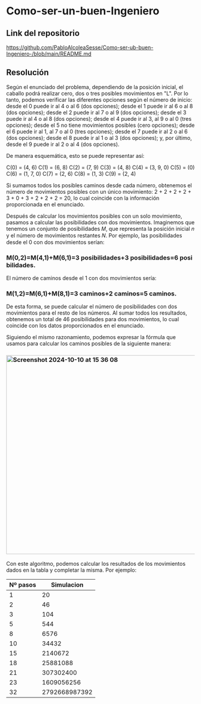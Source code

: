 # Como-ser-un-buen-Ingeniero
## Link del repositorio
https://github.com/PabloAlcoleaSesse/Como-ser-ub-buen-Ingeniero-/blob/main/README.md

## Resolución 

Según el enunciado del problema, dependiendo de la posición inicial, el caballo podrá realizar cero, dos o tres posibles movimientos en "L". Por lo tanto, podemos verificar las diferentes opciones según el número de inicio: desde el 0 puede ir al 4 o al 6 (dos opciones); desde el 1 puede ir al 6 o al 8 (dos opciones); desde el 2 puede ir al 7 o al 9 (dos opciones); desde el 3 puede ir al 4 o al 8 (dos opciones); desde el 4 puede ir al 3, al 9 o al 0 (tres opciones); desde el 5 no tiene movimientos posibles (cero opciones); desde el 6 puede ir al 1, al 7 o al 0 (tres opciones); desde el 7 puede ir al 2 o al 6 (dos opciones); desde el 8 puede ir al 1 o al 3 (dos opciones); y, por último, desde el 9 puede ir al 2 o al 4 (dos opciones).

De manera esquemática, esto se puede representar así:

C(0) = (4, 6)
C(1) = (6, 8)
C(2) = (7, 9)
C(3) = (4, 8)
C(4) = (3, 9, 0)
C(5) = (0)
C(6) = (1, 7, 0)
C(7) = (2, 6)
C(8) = (1, 3)
C(9) = (2, 4)

Si sumamos todos los posibles caminos desde cada número, obtenemos el número de movimientos posibles con un único movimiento: 2 + 2 + 2 + 2 + 3 + 0 + 3 + 2 + 2 + 2 = 20, lo cual coincide con la información proporcionada en el enunciado.

Después de calcular los movimientos posibles con un solo movimiento, pasamos a calcular las posibilidades con dos movimientos. Imaginemos que tenemos un conjunto de posibilidades 𝑀, que representa la posición inicial 𝑛 y el número de movimientos restantes 𝑁. Por ejemplo, las posibilidades desde el 0 con dos movimientos serían:

### M(0,2)=M(4,1)+M(6,1)=3 posibilidades+3 posibilidades=6 posibilidades.

El número de caminos desde el 1 con dos movimientos sería:
### M(1,2)=M(6,1)+M(8,1)=3 caminos+2 caminos=5 caminos.

De esta forma, se puede calcular el número de posibilidades con dos movimientos para el resto de los números. Al sumar todos los resultados, obtenemos un total de 46 posibilidades para dos movimientos, lo cual coincide con los datos proporcionados en el enunciado.

Siguiendo el mismo razonamiento, podemos expresar la fórmula que usamos para calcular los caminos posibles de la siguiente manera:

### <img width="532" alt="Screenshot 2024-10-10 at 15 36 08" src="https://github.com/user-attachments/assets/b9f2dfb4-d9f0-4b11-a34a-7d3d74b1af83">



Con este algoritmo, podemos calcular los resultados de los movimientos dados en la tabla y completar la misma. Por ejemplo:

| Nº pasos | Simulacion        |
|----------|-------------------|
| 1        | 20                |
| 2        | 46                |
| 3        | 104               |
| 5        | 544               |
| 8        | 6576              |
| 10       | 34432             |
| 15       | 2140672           |
| 18       | 25881088          |
| 21       | 307302400         |
| 23       | 1609056256        |
| 32       | 2792668987392     |
